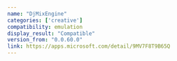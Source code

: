 ```yaml
---
name: "DjMixEngine"
categories: ['creative']
compatibility: emulation
display_result: "Compatible"
version_from: "0.0.60.0"
link: https://apps.microsoft.com/detail/9MV7F8T9B65Q
---
```

